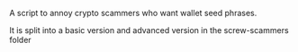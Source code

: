 A script to annoy crypto scammers who want wallet seed phrases.

It is split into a basic version and advanced version in the screw-scammers folder 
